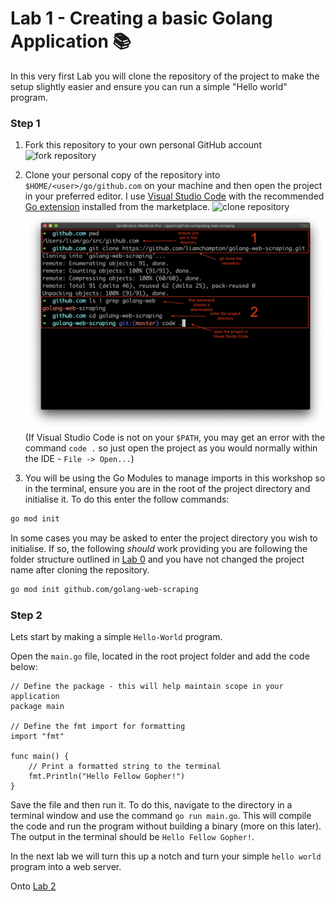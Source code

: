 # Lab 1 - Creating a basic Golang Application :books:

In this very first Lab you will clone the repository of the project to make the setup slightly easier and ensure you can run a simple "Hello world" program.

### Step 1

1. Fork this repository to your own personal GitHub account
![fork repository](./../images/ForkRepo.png)
2. Clone your personal copy of the repository into `$HOME/<user>/go/github.com` on your machine and then open the project in your preferred editor. I use [Visual Studio Code](https://code.visualstudio.com/) with the recommended [Go extension](https://code.visualstudio.com/docs/languages/go) installed from the marketplace.
![clone repository](./../images/CloneRepository.png)
![git clone](../images/GitClone.png)
(If Visual Studio Code is not on your `$PATH`, you may get an error with the command `code .` so just open the project as you would normally within the IDE - `File -> Open...`)

3. You will be using the Go Modules to manage imports in this workshop so in the terminal, ensure you are in the root of the project directory and initialise it. To do this enter the follow commands:

```bash
go mod init
```

In some cases you may be asked to enter the project directory you wish to initialise. If so, the following _should_ work providing you are following the folder structure outlined in [Lab 0](./lab-0.md) and you have not changed the project name after cloning the repository.

```bash
go mod init github.com/golang-web-scraping
```

### Step 2

Lets start by making a simple `Hello-World` program.

Open the `main.go` file, located in the root project folder and add the code below:

```golang
// Define the package - this will help maintain scope in your application
package main

// Define the fmt import for formatting
import "fmt"

func main() {
    // Print a formatted string to the terminal
    fmt.Println("Hello Fellow Gopher!")
}
```

Save the file and then run it. To do this, navigate to the directory in a terminal window and use the command `go run main.go`. This will compile the code and run the program without building a binary (more on this later). The output in the terminal should be `Hello Fellow Gopher!`.

In the next lab we will turn this up a notch and turn your simple `hello world` program into a web server.

Onto [Lab 2](./lab-2.md)

